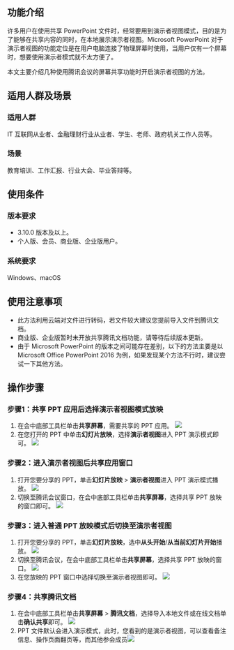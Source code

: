 ## 功能介绍
许多用户在使用共享 PowerPoint 文件时，经常要用到演示者视图模式，目的是为了能够在共享内容的同时，在本地展示演示者视图。Microsoft PowerPoint 对于演示者视图的功能定位是在用户电脑连接了物理屏幕时使用，当用户仅有一个屏幕时，想要使用演示者模式就不太方便了。

本文主要介绍几种使用腾讯会议的屏幕共享功能时开启演示者视图的方法。

## 适用人群及场景
### 适用人群
IT 互联网从业者、金融理财行业从业者、学生、老师、政府机关工作人员等。

### 场景
教育培训、工作汇报、行业大会、毕业答辩等。

## 使用条件
### 版本要求
- 3.10.0 版本及以上。
- 个人版、会员、商业版、企业版用户。

### 系统要求
Windows、macOS

## 使用注意事项
- 此方法利用云端对文件进行转码，若文件较大建议您提前导入文件到腾讯文档。
- 商业版、企业版暂时未开放共享腾讯文档功能，请等待后续版本更新。
- 由于 Microsoft PowerPoint 的版本之间可能存在差别，以下的方法主要是以 Microsoft Office PowerPoint 2016 为例，如果发现某个方法不行时，建议尝试一下其他方法。 

## 操作步骤
### 步骤1：共享 PPT 应用后选择演示者视图模式放映
1. 在会中底部工具栏单击**共享屏幕**，需要共享的 PPT 应用。
![](https://qcloudimg.tencent-cloud.cn/raw/247cd89229b30be7fffc06ac568d51b4.png)
2. 在您打开的 PPT 中单击**幻灯片放映**，选择**演示者视图**进入 PPT 演示模式即可。
![](https://qcloudimg.tencent-cloud.cn/raw/b60218a4078fdc2d5c900e7adda073a6.png)

### 步骤2：进入演示者视图后共享应用窗口
1. 打开您要分享的 PPT，单击**幻灯片放映** > **演示者视图**进入 PPT 演示模式播放。
![](https://qcloudimg.tencent-cloud.cn/raw/c1fc8b014734dd7e8665f3d2549f8865.png)
2. 切换至腾讯会议窗口，在会中底部工具栏单击**共享屏幕**，选择共享 PPT 放映的窗口即可。
![](https://qcloudimg.tencent-cloud.cn/raw/a6a978d6059aae999ebaf1b36a9ae95b.png)

### 步骤3：进入普通 PPT 放映模式后切换至演示者视图
1. 打开您要分享的 PPT，单击**幻灯片放映**，选中**从头开始**/**从当前幻灯片开始**播放。
![](https://qcloudimg.tencent-cloud.cn/raw/af0aeae2bc98242d22210ac5e6ef8340.png)
2. 切换至腾讯会议，在会中底部工具栏单击**共享屏幕**，选择共享 PPT 放映的窗口。
![](https://qcloudimg.tencent-cloud.cn/raw/5466a4788adc2f8d9d4d3615be142b74.png)
3. 在您放映的 PPT 窗口中选择切换至演示者视图即可。
![](https://qcloudimg.tencent-cloud.cn/raw/03efa563c8016355bc3e53f17ce78d37.png)

### 步骤4：共享腾讯文档
1. 在会中底部工具栏单击**共享屏幕** > **腾讯文档**，选择导入本地文件或在线文档单击**确认共享**即可。
![](https://qcloudimg.tencent-cloud.cn/raw/f3e8bfb62ab7af6c14c50cb9210c3bb2.png)
2. PPT 文件默认会进入演示模式，此时，您看到的是演示者视图，可以查看备注信息、操作页面翻页等，而其他参会成员![](https://qcloudimg.tencent-cloud.cn/raw/a32d46f5395f2b418fbc87fba34b1893.png)
